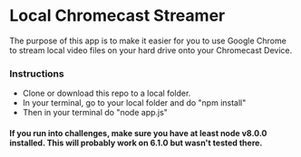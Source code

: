 # Local Chromecast Streamer

The purpose of this app is to make it easier for you to use Google Chrome to stream local video files on your hard drive onto your Chromecast Device.

### Instructions

* Clone or download this repo to a local folder.
* In your terminal, go to your local folder and do "npm install"
* Then in your terminal do "node app.js"

#### If you run into challenges, make sure you have at least node v8.0.0 installed. This will probably work on 6.1.0 but wasn't tested there.